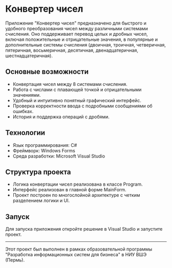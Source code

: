 # Конвертер чисел

Приложение "Конвертер чисел" предназначено для быстрого и удобного преобразования чисел между различными системами счисления. Оно поддерживает перевод целых и дробных чисел, включая положительные и отрицательные значения, в популярные и дополнительные системы счисления (двоичная, троичная, четверичная, пятеричная, восьмеричная, десятичная, двенадцатеричная, шестнадцатеричная).

## Основные возможности
- Конвертация чисел между 8 системами счисления.
- Работа с числами с плавающей точкой и отрицательными значениями.
- Удобный и интуитивно понятный графический интерфейс.
- Проверка корректности ввода с подробными сообщениями об ошибках.
- История и поддержка операций с дробями.

## Технологии
- Язык программирования: C#
- Фреймворк: Windows Forms
- Среда разработки: Microsoft Visual Studio

## Структура проекта
- Логика конвертации чисел реализована в классе Program.
- Интерфейс реализован в главной форме MainForm.
- Проект построен по многослойной архитектуре с четким разделением логики и UI.

## Запуск
Для запуска приложения откройте решение в Visual Studio и запустите проект.

---

Этот проект был выполнен в рамках образовательной программы "Разработка информационных систем для бизнеса" в НИУ ВШЭ (Пермь).

